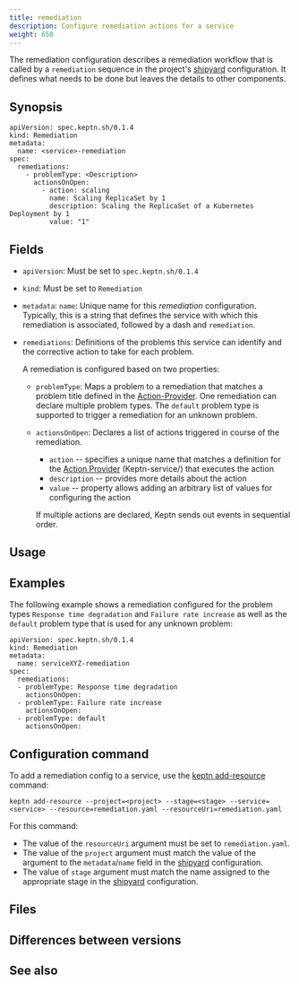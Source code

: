 ```yaml
---
title: remediation
description: Configure remediation actions for a service
weight: 650
---
```


The remediation configuration describes a remediation workflow
that is called by a `remediation` sequence in the project's [shipyard](../shipyard/) configuration.
It defines what needs to be done but leaves the details to other components.

## Synopsis

    apiVersion: spec.keptn.sh/0.1.4
    kind: Remediation
    metadata:
      name: <service>-remediation
    spec:
      remediations:
        - problemType: <Description>
          actionsOnOpen:
            - action: scaling
              name: Scaling ReplicaSet by 1
              description: Scaling the ReplicaSet of a Kubernetes Deployment by 1
              value: "1"

## Fields

* `apiVersion`:
  Must be set to `spec.keptn.sh/0.1.4`

* `kind`:
  Must be set to `Remediation`

* `metadata`: `name`:
    Unique name for this *remediation* configuration.
    Typically, this is a string that defines the service with which this remediation is associated,
    followed by a dash and `remediation`.

* `remediations`:
  Definitions of the problems this service can identify
  and the corrective action to take for each problem.

  A remediation is configured based on two properties:

  * `problemType`: Maps a problem to a remediation that matches a problem title
    defined in the [Action-Provider](../action-provider/).
    One remediation can declare multiple problem types.
    The `default` problem type is supported to trigger a remediation for an unknown problem.

  * `actionsOnOpen`: Declares a list of actions triggered in course of the remediation.

    * `action` -- specifies a unique name that matches a definition for the
      [Action Provider](../action-provider/) (Keptn-service/)
      that executes the action
    * `description` -- provides more details about the action
    * `value` -- property allows adding an arbitrary list of values for configuring the action

    If multiple actions are declared, Keptn sends out events in sequential order.

## Usage

## Examples

The following example shows a remediation configured for the problem types
`Response time degradation` and `Failure rate increase`
as well as the `default` problem type that is used for any unknown problem:

    apiVersion: spec.keptn.sh/0.1.4
    kind: Remediation
    metadata:
      name: serviceXYZ-remediation
    spec:
      remediations:
      - problemType: Response time degradation
        actionsOnOpen:
      - problemType: Failure rate increase
        actionsOnOpen:
      - problemType: default
        actionsOnOpen:

## Configuration command

To add a remediation config to a service,
use the [keptn add-resource](../../cli/commands/keptn_add-resource/) command:

    keptn add-resource --project=<project> --stage=<stage> --service=<service> --resource=remediation.yaml --resourceUri=remediation.yaml

For this command:

* The value of the `resourceUri` argument must be set to `remediation.yaml`.
* The value of the `project` argument must match the value of the argument to the `metadata`/`name` field
in the [shipyard](../shipyard/) configuration.
* The value of `stage` argument must match the name assigned to the appropriate stage in the
[shipyard](../shipyard/) configuration.

## Files

## Differences between versions

## See also

